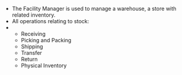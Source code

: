 - The Facility Manager is used to manage a warehouse, a store with related inventory.
- All operations relating to stock:
- <ul>
    <li>Receiving</li>  <li>Picking and Packing</li>  <li>Shipping</li>  <li>Transfer</li>  <li>Return</li>  <li>Physical Inventory</li>
  </ul>